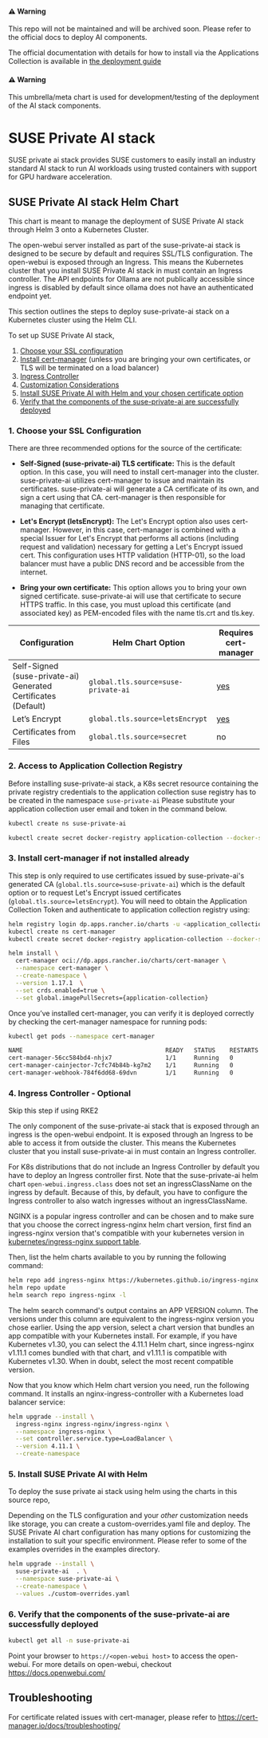 #### ⚠️ Warning

This repo will not be maintained and will be archived soon. Please refer to the official docs
to deploy AI components.

The official documentation with details for how to install via the Applications Collection is available in [the deployment guide](https://documentation.suse.com/suse-ai/1.0/html/AI-deployment-intro/index.html)

#### ⚠️ Warning
This umbrella/meta chart is used for development/testing of the deployment of the AI stack components.

# SUSE Private AI stack

SUSE private ai stack provides SUSE customers to easily install an industry standard AI stack to run AI workloads using trusted containers with support for GPU hardware acceleration.

## SUSE Private AI stack Helm Chart
This chart is meant to manage the deployment of SUSE Private AI stack through Helm 3 onto a Kubernetes Cluster.

The open-webui server installed as part of the suse-private-ai stack is designed to be secure by default and requires SSL/TLS configuration. The open-webui is exposed through an Ingress. This means the Kubernetes cluster that you install SUSE Private AI stack in must contain an Ingress controller. The API endpoints for Ollama are not publically accessible since ingress is disabled by default since ollama does not have an authenticated endpoint yet.

This section outlines the steps to deploy suse-private-ai stack on a Kubernetes cluster using the Helm CLI.

To set up SUSE Private AI stack,

1. [Choose your SSL configuration](#2-choose-your-ssl-configuration)
2. [Install cert-manager](#3-install-cert-manager) (unless you are bringing your own certificates, or TLS will be terminated on a load balancer)
3. [Ingress Controller](#4-ingress-controller)
4. [Customization Considerations](#5-customization-considerations)
5. [Install SUSE Private AI with Helm and your chosen certificate option](#6-install-suse-private-ai-with-helm-and-your-chosen-certificate-option)
6. [Verify that the components of the suse-private-ai are successfully deployed](#7-verification)


### 1. Choose your SSL Configuration

There are three recommended options for the source of the certificate:

- **Self-Signed (suse-private-ai) TLS certificate:** This is the default option. In this case, you will need to install cert-manager into the cluster. suse-private-ai utilizes cert-manager to issue and maintain its certificates. suse-private-ai will generate a CA certificate of its own, and sign a cert using that CA. cert-manager is then responsible for managing that certificate.

- **Let's Encrypt (letsEncrypt):** The Let's Encrypt option also uses cert-manager. However, in this case, cert-manager is combined with a special Issuer for Let's Encrypt that performs all actions (including request and validation) necessary for getting a Let's Encrypt issued cert. This configuration uses HTTP validation (HTTP-01), so the load balancer must have a public DNS record and be accessible from the internet.

- **Bring your own certificate:** This option allows you to bring your own signed certificate. suse-private-ai will use that certificate to secure HTTPS traffic. In this case, you must upload this certificate (and associated key) as PEM-encoded files with the name tls.crt and tls.key.

| Configuration                  | Helm Chart Option           | Requires cert-manager                 |
| ------------------------------ | ----------------------- | ------------------------------------- |
| Self-Signed (suse-private-ai) Generated Certificates (Default) | `global.tls.source=suse-private-ai`  | [yes](#4-install-cert-manager) |
| Let’s Encrypt                  | `global.tls.source=letsEncrypt`  | [yes](#4-install-cert-manager) |
| Certificates from Files        | `global.tls.source=secret`        | no               |


### 2. Access to Application Collection Registry

Before installing suse-private-ai stack, a K8s secret resource containing the private registry credentials to the application collection suse registry has to be created in the namespace ```suse-private-ai```
Please substitute your application collection user email and token in the command below.

```bash
kubectl create ns suse-private-ai

kubectl create secret docker-registry application-collection --docker-server=dp.apps.rancher.io --docker-username=<application_collection_user_email> --docker-password=<application_collection_user_token> -n suse-private-ai
```

### 3. Install cert-manager if not installed already
This step is only required to use certificates issued by suse-private-ai's generated CA (`global.tls.source=suse-private-ai`) which is the default option or to request Let's Encrypt issued certificates (`global.tls.source=letsEncrypt`).
You will need to obtain the Application Collection Token and authenticate to application collection registry using:

```bash
helm registry login dp.apps.rancher.io/charts -u <application_collection_user_email> -p <application_collection_user_token>
kubectl create ns cert-manager
kubectl create secret docker-registry application-collection --docker-server=dp.apps.rancher.io --docker-username=<application_collection_user_email> --docker-password=<application_collection_user_token> -n cert-manager
```

```bash
helm install \
  cert-manager oci://dp.apps.rancher.io/charts/cert-manager \
  --namespace cert-manager \
  --create-namespace \
  --version 1.17.1  \
  --set crds.enabled=true \
  --set global.imagePullSecrets={application-collection}
```

Once you’ve installed cert-manager, you can verify it is deployed correctly by checking the cert-manager namespace for running pods:

```bash
kubectl get pods --namespace cert-manager

NAME                                        READY   STATUS    RESTARTS   AGE
cert-manager-56cc584bd4-nhjx7               1/1     Running   0          3m
cert-manager-cainjector-7cfc74b84b-kg7m2    1/1     Running   0          3m
cert-manager-webhook-784f6dd68-69dvn        1/1     Running   0          3m
```


### 4. Ingress Controller - Optional

Skip this step if using RKE2

The only component of the suse-private-ai stack that is exposed through an ingress is the open-webui endpoint. It is exposed through an Ingress to be able to access it from outside the cluster. This means the Kubernetes cluster that you install suse-private-ai in must contain an Ingress controller.

For K8s distributions that do not include an Ingress Controller by default you have to deploy an Ingress controller first. Note that the suse-private-ai helm chart `open-webui.ingress.class` does not set an ingressClassName on the ingress by default. Because of this, by default, you have to configure the Ingress controller to also watch ingresses without an ingressClassName.

NGINX is a popular ingress controller and can be chosen and to make sure that you choose the correct ingress-nginx helm chart version, first find an ingress-nginx version that's compatible with your kubernetes version in [kubernetes/ingress-nginx support table](https://github.com/kubernetes/ingress-nginx#supported-versions-table).

Then, list the helm charts available to you by running the following command:
```bash
helm repo add ingress-nginx https://kubernetes.github.io/ingress-nginx
helm repo update
helm search repo ingress-nginx -l
```

The helm search command's output contains an APP VERSION column. The versions under this column are equivalent to the ingress-nginx version you chose earlier. Using the app version, select a chart version that bundles an app compatible with your Kubernetes install. For example, if you have Kubernetes v1.30, you can select the 4.11.1 Helm chart, since ingress-nginx v1.11.1 comes bundled with that chart, and v1.11.1 is compatible with Kubernetes v1.30. When in doubt, select the most recent compatible version.

Now that you know which Helm chart version you need, run the following command. It installs an nginx-ingress-controller with a Kubernetes load balancer service:

```bash
helm upgrade --install \
  ingress-nginx ingress-nginx/ingress-nginx \
  --namespace ingress-nginx \
  --set controller.service.type=LoadBalancer \
  --version 4.11.1 \
  --create-namespace
```


### 5. Install SUSE Private AI with Helm

To deploy the suse private ai stack using helm using the charts in this source repo,

Depending on the TLS configuration and your *other* customization needs like storage, you can create a custom-overrides.yaml file and deploy. The SUSE Private AI chart configuration has many options for customizing the installation to suit your specific environment. Please refer to some of the examples overrides in the examples directory.

```bash
helm upgrade --install \
  suse-private-ai  . \
  --namespace suse-private-ai \
  --create-namespace \
  --values ./custom-overrides.yaml
```


### 6. Verify that the components of the suse-private-ai are successfully deployed

```bash
kubectl get all -n suse-private-ai
```

Point your browser to ```https://<open-webui host>``` to access the open-webui. For more details on open-webui, checkout https://docs.openwebui.com/ 


## Troubleshooting
For certificate related issues with cert-manager, please refer to https://cert-manager.io/docs/troubleshooting/
